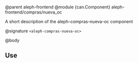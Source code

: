 @parent aleph-frontend
@module {can.Component} aleph-frontend/compras/nueva_oc <aleph-compras-nueva-oc>

A short description of the aleph-compras-nueva-oc component

@signature `<aleph-compras-nueva-oc>`

@body

## Use

